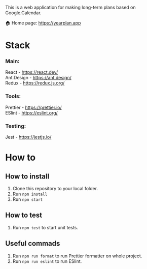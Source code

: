 This is a web application for making long-term plans based on Google.Calendar.

:house: Home page: https://yearplan.app

# Stack
### Main:
React - https://react.dev/<br />
Ant.Design - https://ant.design/ <br />
Redux - https://redux.js.org/<br />

### Tools:
Prettier - https://prettier.io/ <br />
ESlint - https://eslint.org/<br />

### Testing:
Jest - https://jestjs.io/ <br />

# How to

## How to install
1. Clone this repository to your local folder.
2. Run ```npm install```
3. Run ```npm start```

## How to test
1. Run ```npm test``` to start unit tests.

## Useful commads
1. Run ```npm run format``` to run Prettier formatter on whole project.
2. Run ```npm run eslint``` to run ESlint.
